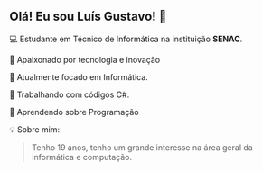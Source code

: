 ## Olá! Eu sou Luís Gustavo! 👋
 
💻 Estudante em Técnico de Informática na instituição **SENAC**.

🚀 Apaixonado por tecnologia e inovação

🎯 Atualmente focado em Informática.

🔭 Trabalhando com códigos C#.

🌱 Aprendendo sobre Programação

 
💡 Sobre mim:
 >Tenho 19 anos, tenho um grande interesse na área geral da informática e computação.
